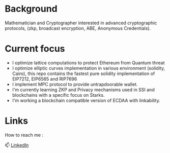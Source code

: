 # Background

Mathematician and Cryptographer interested in advanced cryptographic protocols, (zkp, broadcast encryption, ABE, Anonymous Credentials). 


# Current focus
- I optimize lattice computations to protect Ethereum from Quantum threat
- I optimize elliptic curves implementation in various environment (solidity, Cairo), this repo contains the fastest pure solidity implementation of EIP7212, EIP6565 and RIP7696
- I implement MPC protocol to provide untrapdoorable wallet.
- I'm currently learning ZKP and Privacy mechanisms used in SSI and blockchains with a specific focus on Starks.
- I'm working a blockchain compatible version of ECDAA with linkability. 
  
# Links
How to reach me :

📫 [LinkedIn](https://www.linkedin.com/in/renaud-dubois-63a62411/)
